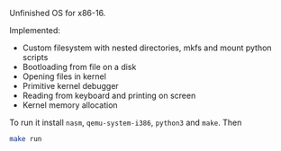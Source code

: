 Unfinished OS for x86-16.

Implemented:

* Custom filesystem with nested directories, mkfs and mount python scripts
* Bootloading from file on a disk
* Opening files in kernel
* Primitive kernel debugger
* Reading from keyboard and printing on screen
* Kernel memory allocation

To run it install `nasm`, `qemu-system-i386`, `python3` and `make`. Then

```bash
make run
```
